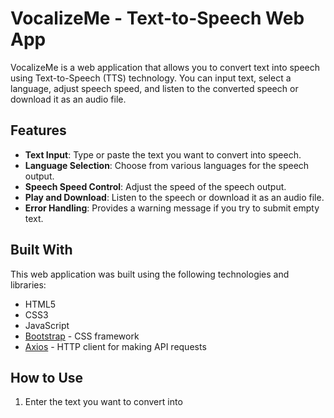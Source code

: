 # VocalizeMe - Text-to-Speech Web App

VocalizeMe is a web application that allows you to convert text into speech using Text-to-Speech (TTS) technology. You can input text, select a language, adjust speech speed, and listen to the converted speech or download it as an audio file.

## Features

- **Text Input**: Type or paste the text you want to convert into speech.
- **Language Selection**: Choose from various languages for the speech output.
- **Speech Speed Control**: Adjust the speed of the speech output.
- **Play and Download**: Listen to the speech or download it as an audio file.
- **Error Handling**: Provides a warning message if you try to submit empty text.

## Built With

This web application was built using the following technologies and libraries:

- HTML5
- CSS3
- JavaScript
- [Bootstrap](https://getbootstrap.com/) - CSS framework
- [Axios](https://github.com/axios/axios) - HTTP client for making API requests


## How to Use

1. Enter the text you want to convert into
